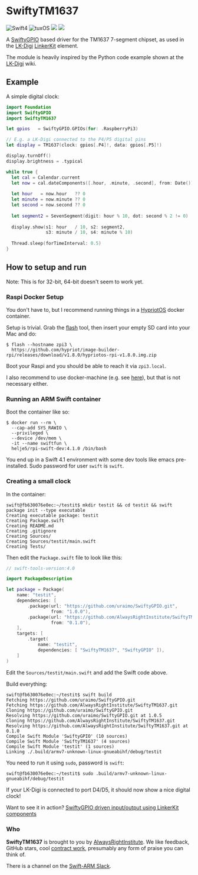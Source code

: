 # SwiftyTM1637

![Swift4](https://img.shields.io/badge/swift-4-blue.svg)
![tuxOS](https://img.shields.io/badge/os-tuxOS-green.svg?style=flat)
<a href="https://slackpass.io/swift-arm"><img src="https://img.shields.io/badge/Slack-swift/arm-red.svg?style=flat"/></a>
<a href="https://travis-ci.org/AlwaysRightInstitute/SwiftyTM1637"><img src="https://travis-ci.org/AlwaysRightInstitute/SwiftyTM1637.svg?branch=master" /></a>

A 
[SwiftyGPIO](https://github.com/uraimo/SwiftyGPIO)
based driver for the TM1637 7-segment chipset,
as used in the
[LK-Digi](http://www.linkerkit.de/index.php?title=LK-Digi)
[LinkerKit](http://www.linkerkit.de)
element.

The module is heavily inspired by the Python code example shown at the
[LK-Digi](http://www.linkerkit.de/index.php?title=LK-Digi)
wiki.

## Example

A simple digital clock:

```swift
import Foundation
import SwiftyGPIO
import SwiftyTM1637

let gpios   = SwiftyGPIO.GPIOs(for: .RaspberryPi3)

// E.g. a LK-Digi connected to the P4/P5 digital pins
let display = TM1637(clock: gpios[.P4]!, data: gpios[.P5]!)

display.turnOff()
display.brightness = .typical

while true {
  let cal = Calendar.current
  let now = cal.dateComponents([.hour, .minute, .second], from: Date())
  
  let hour   = now.hour   ?? 0
  let minute = now.minute ?? 0
  let second = now.second ?? 0
  
  let segment2 = SevenSegment(digit: hour % 10, dot: second % 2 != 0)
  
  display.show(s1: hour   / 10, s2: segment2,
               s3: minute / 10, s4: minute % 10)
  
  Thread.sleep(forTimeInterval: 0.5)
}
```

## How to setup and run

Note: This is for 32-bit, 64-bit doesn't seem to work yet.

### Raspi Docker Setup

You don't have to, but I recommend running things in a
[HypriotOS](https://blog.hypriot.com/post/releasing-HypriotOS-1-8/)
docker container.

Setup is trivial. Grab the [flash](https://github.com/hypriot/flash) tool,
then insert your empty SD card into your Mac
and do:
```shell
$ flash --hostname zpi3 \
  https://github.com/hypriot/image-builder-rpi/releases/download/v1.8.0/hypriotos-rpi-v1.8.0.img.zip
```

Boot your Raspi and you should be able to reach it via `zpi3.local`.

I also recommend to use docker-machine (e.g. see 
[here](https://github.com/helje5/dockSwiftOnARM/wiki/Remote-Control-Raspi-Docker)),
but that is not necessary either.

### Running an ARM Swift container

Boot the container like so:

```shell
$ docker run --rm \
  --cap-add SYS_RAWIO \
  --privileged \
  --device /dev/mem \
  -it --name swiftfun \
  helje5/rpi-swift-dev:4.1.0 /bin/bash
```

You end up in a Swift 4.1 environment with some dev tools like emacs 
pre-installed. Sudo password for user `swift` is `swift`.

### Creating a small clock

In the container:

```shell
swift@fb630076e0ec:~/testit$ mkdir testit && cd testit && swift package init --type executable
Creating executable package: testit
Creating Package.swift
Creating README.md
Creating .gitignore
Creating Sources/
Creating Sources/testit/main.swift
Creating Tests/
```

Then edit the `Package.swift` file to look like this:
```swift
// swift-tools-version:4.0

import PackageDescription

let package = Package(
    name: "testit",
    dependencies: [
        .package(url: "https://github.com/uraimo/SwiftyGPIO.git",
                 from: "1.0.0"),
        .package(url: "https://github.com/AlwaysRightInstitute/SwiftyTM1637.git",
                 from: "0.1.0"),
    ],
    targets: [
        .target(
            name: "testit",
            dependencies: [ "SwiftyTM1637", "SwiftyGPIO" ]),
    ]
)
```

Edit the `Sources/testit/main.swift` and add the Swift code above.

Build everything:
```shell
swift@fb630076e0ec:~/testit$ swift build
Fetching https://github.com/uraimo/SwiftyGPIO.git
Fetching https://github.com/AlwaysRightInstitute/SwiftyTM1637.git
Cloning https://github.com/uraimo/SwiftyGPIO.git
Resolving https://github.com/uraimo/SwiftyGPIO.git at 1.0.5
Cloning https://github.com/AlwaysRightInstitute/SwiftyTM1637.git
Resolving https://github.com/AlwaysRightInstitute/SwiftyTM1637.git at 0.1.0
Compile Swift Module 'SwiftyGPIO' (10 sources)
Compile Swift Module 'SwiftyTM1637' (4 sources)
Compile Swift Module 'testit' (1 sources)
Linking ./.build/armv7-unknown-linux-gnueabihf/debug/testit
```

You need to run it using `sudo`, password is `swift`:
```shell
swift@fb630076e0ec:~/testit$ sudo .build/armv7-unknown-linux-gnueabihf/debug/testit
```

If your LK-Digi is connected to port D4/D5, it should now show a nice
digital clock!

Want to see it in action?
<a href="https://twitter.com/helje5/status/1004022796924674048">SwiftyGPIO driven input/output using LinkerKit components</a>


### Who

**SwiftyTM1637** is brought to you by
[AlwaysRightInstitute](http://www.alwaysrightinstitute.com).
We like feedback, GitHub stars, 
cool [contract work](http://zeezide.com/en/services/services.html),
presumably any form of praise you can think of.

There is a channel on the [Swift-ARM Slack](http://swift-arm.noze.io).
